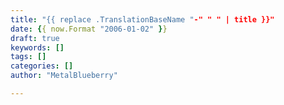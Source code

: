 ```yaml
---
title: "{{ replace .TranslationBaseName "-" " " | title }}"
date: {{ now.Format "2006-01-02" }}
draft: true
keywords: []
tags: []
categories: []
author: "MetalBlueberry"

---
```


<!--more-->
